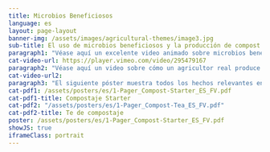 ```yaml
---
title: Microbios Beneficiosos
language: es
layout: page-layout
banner-img: /assets/images/agricultural-themes/image3.jpg
sub-title: El uso de microbios beneficiosos y la producción de compost starter y té de compost son prácticas importantes para una vida saludable en el suelo y una buena fertilidad del suelo
paragraph1: "Véase aquí un excelente video animado sobre microbios beneficiosos, cómo producir compost starter y té de compost y qué beneficios obtienen los agricultores:"
cat-video-url: https://player.vimeo.com/video/295479167
paragraph2: "Véase aquí un video sobre cómo un agricultor real produce su propio té de compost y qué beneficios obtiene de él."
cat-video-url2: 
paragraph3: "El siguiente póster muestra todos los hechos relevantes en detalle. Véase aquí:"
cat-pdf1: /assets/posters/es/1-Pager_Compost-Starter_ES_FV.pdf
cat-pdf1-title: Compostaje Starter
cat-pdf2: "/assets/posters/es/1-Pager_Compost-Tea_ES_FV.pdf"
cat-pdf2-title: Te de compostaje
poster: /assets/posters/es/1-Pager_Compost-Starter_ES_FV.pdf
showJS: true
iframeClass: portrait
---
```


